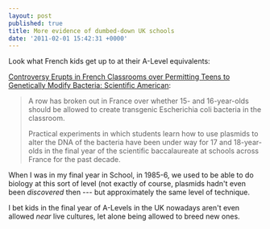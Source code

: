 ```yaml
---
layout: post
published: true
title: More evidence of dumbed-down UK schools
date: '2011-02-01 15:42:31 +0000'
---
```


Look what French kids get up to at their A-Level equivalents:

[Controversy Erupts in French Classrooms over Permitting Teens to Genetically Modify Bacteria: Scientific American](http://www.scientificamerican.com/article.cfm?id=controversy-french-classrooms-modifying-bacteria):

> A row has broken out in France over whether 15- and 16-year-olds
> should be allowed to create transgenic Escherichia coli bacteria in
> the classroom.
>
> Practical experiments in which students learn how to use plasmids to
> alter the DNA of the bacteria have been under way for 17 and
> 18-year-olds in the final year of the scientific baccalaureate at
> schools across France for the past decade.

When I was in my final year in School, in 1985-6, we used to be able to
do biology at this sort of level (not exactly of course, plasmids hadn't
even been *discovered* then --- but approximately the same level of
technique.

I bet kids in the final year of A-Levels in the UK nowadays aren't even
allowed *near* live cultures, let alone being allowed to breed new ones.

